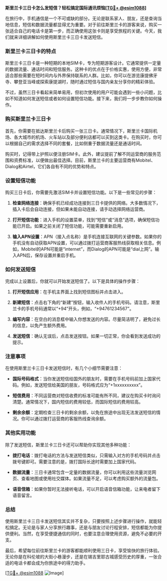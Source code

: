 **斯里兰卡三日卡怎么发短信？轻松搞定国际通讯烦恼[[TG💪+ @esim1088](https://t.me/s/esim1088)]**

在旅行中，手机通信是一个不可或缺的部分。无论是联系家人、朋友，还是查询当地信息，短信和数据流量都显得尤为重要。对于前往斯里兰卡的游客来说，购买一张适合自己的电话卡是第一步，而正确使用这张卡则是享受旅程的关键。今天，我们就来详细讲解如何使用斯里兰卡三日卡发送短信。

### 斯里兰卡三日卡的特点

斯里兰卡三日卡是一种短期的本地SIM卡，专为短期游客设计。它通常提供一定量的数据流量、通话时间和短信服务。这种卡的优点在于价格实惠，使用方便，非常适合那些需要在短时间内与外界保持联系的人群。比如，你可以在游览康提佛牙寺、攀登亚当峰或探索康提湖时，随时通过短信与国内亲友分享你的精彩体验。

不过，虽然三日卡看起来简单易用，但初次使用的用户可能会遇到一些小问题，比如不知道如何发送短信或者如何设置短信功能。接下来，我们将一步步教你如何操作。

### 购买斯里兰卡三日卡

首先，你需要在抵达斯里兰卡后购买一张三日卡。通常情况下，斯里兰卡国际机场、各大城市的机场、火车站以及部分便利店都可以买到这类卡。在购买时，你可以根据自己的需求选择不同的套餐，比如侧重于数据流量还是通话时间。

购买时，记得带上护照以便注册SIM卡。此外，建议提前了解不同运营商的服务范围和资费标准，以便做出最佳选择。目前，斯里兰卡的主要运营商有Mobitel、Dialog和Airtel，它们各自有不同的优势和特点。

### 设置短信功能

购买三日卡后，你需要先激活SIM卡并设置短信功能。以下是一些常见的步骤：

1. **检查网络连接**：确保手机已经成功连接到三日卡提供的网络。大多数情况下，插入卡后会自动连接，但如果未能自动连接，请手动选择网络运营商。
   
2. **打开短信功能**：进入手机的设置菜单，找到“短信”或“消息”选项，确保短信功能已开启。如果之前关闭了短信功能，可能需要重新启用。

3. **输入APN设置**：APN（接入点名称）是手机连接互联网的关键参数。如果你的手机没有自动获取APN设置，可以通过拨打运营商客服热线获取相关信息。例如，Mobitel的APN可能是“internet”，而Dialog的APN可能是“dial上网”。输入APN后，保存设置并重启手机。

### 如何发送短信

完成以上设置后，你就可以开始发送短信了。以下是具体的操作步骤：

1. **打开短信应用**：在手机主界面上找到短信图标并点击进入。

2. **新建短信**：点击右下角的“新建”按钮，输入收件人的手机号码。请注意，斯里兰卡的手机号码通常以“+94”开头，例如，“+94761234567”。

3. **编写内容**：在空白的消息框中输入你想发送的内容。尽量简洁明了，避免过长的信息，以免产生额外费用。

4. **发送短信**：确认无误后，点击发送按钮。如果一切正常，你会看到发送成功的提示。

### 注意事项

在使用斯里兰卡三日卡发送短信时，有几个小细节需要注意：

- **国际号码格式**：当你发送短信给国外的朋友时，需要在手机号码前加上国家代码。例如，发送短信给美国的朋友，号码格式应为“+1xxxxxxxxxx”。

- **短信费用**：不同运营商对短信收费的标准可能有所不同，建议在购买卡时询问清楚。通常情况下，国内短信的费用较低，而国际短信的费用较高。

- **剩余余额**：定期检查三日卡的剩余余额，以免在旅途中出现无法发送短信的情况。你可以通过拨打运营商的客服热线查询余额。

### 其他实用功能

除了发送短信，斯里兰卡三日卡还可以帮助你实现其他多种功能：

- **拨打电话**：拨打电话的方法与发送短信类似，只需输入对方的手机号码并点击拨号键即可。需要注意的是，拨打国际长途时需要加上国家代码。

- **数据流量**：三日卡通常包含一定量的数据流量，你可以利用这些流量浏览网页、查看地图或使用社交媒体。如果流量不足，可以考虑购买额外的流量包。

- **语音信箱**：如果你暂时无法接听电话，可以开启语音信箱功能，让来电者留下语音留言。

### 总结

使用斯里兰卡三日卡发送短信其实并不复杂，只要按照上述步骤进行操作，就能轻松搞定。无论是与家人分享旅行趣事，还是与朋友讨论行程安排，短信都能为你提供便利。当然，在享受便捷通信的同时，也要注意合理使用资源，避免不必要的开支。

最后，希望每位前往斯里兰卡的游客都能顺利使用三日卡，享受愉快的旅行体验。无论你是在科伦坡的大街小巷漫步，还是在锡吉里耶古城感受历史的厚重，一张合适的电话卡都会成为你旅途中的得力助手。

[[TG💪+ @esim1088](https://t.me/s/esim1088) ![Image](https://i.postimg.cc/4NQfJmqS/Snipaste-2025-05-13-00-14-12.png)]